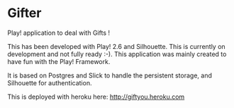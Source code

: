 Gifter
======

Play! application to deal with Gifts !

This has been developed with Play! 2.6 and Silhouette. This is currently on development and not fully ready :-). This application was mainly created to have fun with the Play! Framework.

It is based on Postgres and Slick to handle the persistent storage, and Silhouette for authentication.

This is deployed with heroku here: http://giftyou.heroku.com
